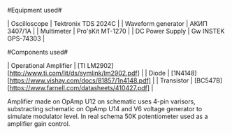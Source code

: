 #Equipment used#


| Oscilloscope | Tektronix TDS 2024C |
| Waveform generator | АКИП 3407/1А |
| Multimeter | Pro'sKit MT-1270 |
| DC Power Supply | Gw INSTEK GPS-74303 |

#Components used#

| Operational Amplifier | [TI LM2902][http://www.ti.com/lit/ds/symlink/lm2902.pdf] |
| Diode | [1N4148][https://www.vishay.com/docs/81857/1n4148.pdf] |
| Transistor | [BC547B][https://www.farnell.com/datasheets/410427.pdf] |

Amplifier made on OpAmp U12 on schematic uses 4-pin varisors, substracting schematic on OpAmp U14 and V6 voltage generator to simulate modulator level.
In real schema 50K potentiometer used as a amplifier gain control.
